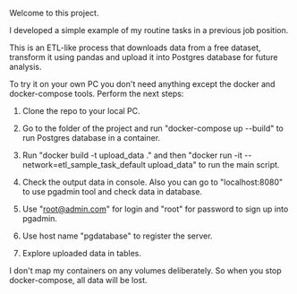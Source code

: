 Welcome to this project.

I developed a simple example of my routine tasks in a previous job position.

This is an ETL-like process that downloads data from a free dataset,
transform it using pandas and upload it into Postgres database
for future analysis.

To try it on your own PC you don't need anything except the docker and
docker-compose tools. Perform the next steps:

1) Clone the repo to your local PC.

2) Go to the folder of the project and run "docker-compose up --build" to run 
Postgres database in a container.

3) Run "docker build -t upload_data ." 
and then "docker run -it --network=etl_sample_task_default upload_data" 
to run the main script.

4) Check the output data in console. Also you can go to "localhost:8080" 
to use pgadmin tool and check data in database.

5) Use "root@admin.com" for login and "root" for password to sign up into 
pgadmin.

6) Use host name "pgdatabase" to register the server.

7) Explore uploaded data in tables.

I don't map my containers on any volumes deliberately. So when you stop
docker-compose, all data will be lost.
